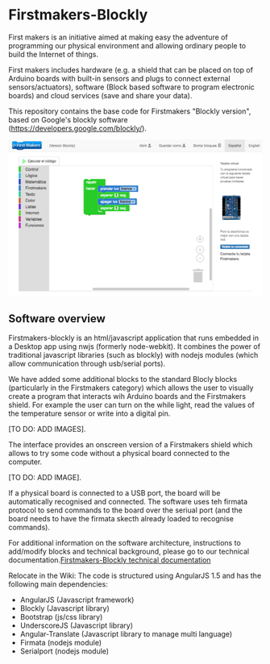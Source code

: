 # Firstmakers-Blockly
First makers is an initiative aimed at making easy the adventure of programming our physical environment and allowing ordinary people to build the Internet of things.

First makers includes hardware (e.g. a shield that can be placed on top of Arduino boards with built-in sensors and plugs to connect external sensors/actuators), software (Block based software to program electronic boards) and cloud services (save and share your data).

This repository contains the base code for Firstmakers "Blockly version", based on Google's blockly software (https://developers.google.com/blockly/).

![screenshot](images/screenshot.png)


Software overview
-------
Firstmakers-blockly is an html/javascript application that runs embedded in a Desktop app using nwjs (formerly node-webkit).  It combines the power of traditional javascript libraries (such as blockly) with nodejs modules (which allow communication through usb/serial ports).

We have added some additional blocks to the standard Blocly blocks (particularly in the Firstmakers category) which allows the user to visually create a program that interacts wih Arduino boards and the Firstmakers shield.  For example the user can turn on the while light, read the values of the temperature sensor or write into a digital pin.

[TO DO: ADD IMAGES].

The interface provides an onscreen version of a Firstmakers shield which allows to try some code without a physical board connected to the computer.

[TO DO: ADD IMAGE].

If a physical board is connected to a USB port, the board will be automatically recognised and connected. The software uses teh firmata protocol to send commands to the board over the seriual port (and the board needs to have the firmata skecth already loaded to recognise commands).

For additional information on the software architecture, instructions to add/modify blocks and technical background, please go to our technical documentation.[Firstmakers-Blockly technical documentation](https://github.com/elaval/Firstmakers-Blockly/wiki/)



Relocate in the Wiki:
The code is structured using AngularJS 1.5 and has the following main dependencies:

  - AngularJS (Javascript framework)
  - Blockly (Javascript library)
  - Bootstrap (js/css library)
  - UnderscoreJS (Javascript library)
  - Angular-Translate (Javascript library to manage multi language)
  - Firmata (nodejs module)
  - Serialport (nodejs module)
  


  


 
